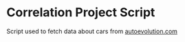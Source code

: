 # Correlation Project Script

Script used to fetch data about cars from [autoevolution.com](https://autoevolution.com)